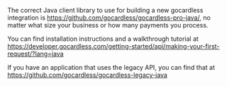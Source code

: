 The correct Java client library to use for building a new gocardless integration is https://github.com/gocardless/gocardless-pro-java/, no matter what size your business or how many payments you process.

You can find installation instructions and a walkthrough tutorial at https://developer.gocardless.com/getting-started/api/making-your-first-request/?lang=java

If you have an application that uses the legacy API, you can find that at https://github.com/gocardless/gocardless-legacy-java
